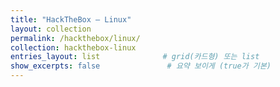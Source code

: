 ```yaml
---
title: "HackTheBox — Linux"
layout: collection
permalink: /hackthebox/linux/
collection: hackthebox-linux
entries_layout: list              # grid(카드형) 또는 list
show_excerpts: false               # 요약 보이게 (true가 기본)                   
---
```


